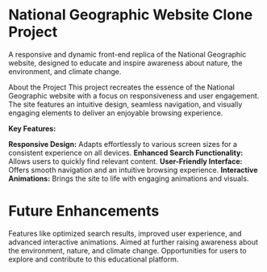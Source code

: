 # National Geographic Website Clone Project
A responsive and dynamic front-end replica of the National Geographic website, designed to educate and inspire awareness about nature, the environment, and climate change.

About the Project
This project recreates the essence of the National Geographic website with a focus on responsiveness and user engagement. The site features an intuitive design, seamless navigation, and visually engaging elements to deliver an enjoyable browsing experience.

**Key Features:**

**Responsive Design:** Adapts effortlessly to various screen sizes for a consistent experience on all devices.
**Enhanced Search Functionality:** Allows users to quickly find relevant content.
**User-Friendly Interface:** Offers smooth navigation and an intuitive browsing experience.
**Interactive Animations:** Brings the site to life with engaging animations and visuals.

# **Future Enhancements**

Features like optimized search results, improved user experience, and advanced interactive animations.
Aimed at further raising awareness about the environment, nature, and climate change.
Opportunities for users to explore and contribute to this educational platform.
